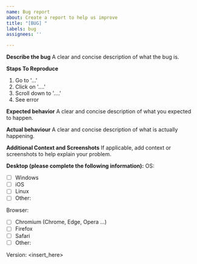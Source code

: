 ```yaml
---
name: Bug report
about: Create a report to help us improve
title: "[BUG] "
labels: bug
assignees: ''

---
```


**Describe the bug**
A clear and concise description of what the bug is.

**Staps To Reproduce**
1. Go to '...'
2. Click on '....'
3. Scroll down to '....'
4. See error

**Expected behavior**
A clear and concise description of what you expected to happen.

**Actual behaviour**
A clear and concise description of what is actually happening.

**Additional Context and Screenshots**
If applicable, add context or screenshots to help explain your problem.

**Desktop (please complete the following information):**
OS:
- [ ] Windows
- [ ] iOS
- [ ] Linux
- [ ] Other:

Browser:
- [ ] Chromium (Chrome, Edge, Opera ...)
- [ ] Firefox
- [ ] Safari
- [ ] Other:

Version: <insert_here>
